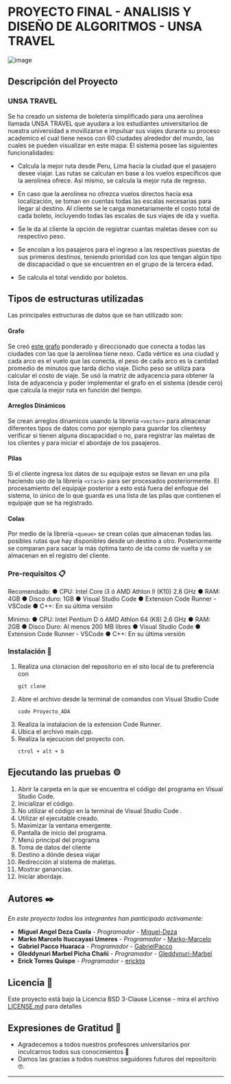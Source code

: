 # PROYECTO FINAL - ANALISIS Y DISEÑO DE ALGORITMOS - UNSA TRAVEL

![image](https://user-images.githubusercontent.com/78099176/182054996-f4ea91e8-59e3-4cd6-b154-839c4ac45ee5.png)


## Descripción del Proyecto

### UNSA TRAVEL

Se ha creado un sistema de boletería simplificado para una aerolínea llamada UNSA TRAVEL que ayudara a los estudiantes universitarios de nuestra universidad a movilizarse e impulsar sus viajes durante su proceso academico el cual tiene nexos con 60 ciudades alrededor del mundo, las cuales se pueden visualizar en este mapa: 
El sistema posee las siguientes funcionalidades:

- Calcula la mejor ruta desde Peru, Lima hacia la ciudad que el pasajero desee viajar. Las rutas se calculan en base a los vuelos específicos que la aerolinea ofrece. Así mismo, se calcula la mejor ruta de regreso.

- En caso que la aerolínea no ofrezca vuelos directos hacia esa localización, se toman en cuentas todas las escalas necesarias para llegar al destino. Al cliente se le carga monetariamente el costo total de cada boleto, incluyendo todas las escalas de sus viajes de ida y vuelta.

 - Se le da al cliente la opción de registrar cuantas maletas desee con su respectivo peso.
 
- Se encolan a los pasajeros para el ingreso a las respectivas puestas de sus primeros destinos, teniendo prioridad con los que tengan algún tipo de discapacidad o que se encuentren en el grupo de la tercera edad.

- Se calcula el total vendido por boletos.


## Tipos de estructuras utilizadas

Las principales estructuras de datos que se han utilizado son: 

#### Grafo

Se creó [este grafo](http://graphonline.ru/en/?graph=NPvTxAfWDBTwNwpb) ponderado y direccionado que conecta a todas las ciudades con las que la aerolínea tiene nexo. Cada vértice es una ciudad y cada arco es el vuelo que las conecta, el peso de cada arco es la cantidad promedio de minutos que tarda dicho viaje. Dicho peso se utiliza para calcular el costo de viaje. Se usó la matriz de adyacencia para obtener la lista de adyacencia y poder implementar el grafo en el sistema (desde cero) que calcula la mejor ruta en función del tiempo.

#### Arreglos Dinámicos

Se crean arreglos dinamicos usando la libreria `<vector>` para almacenar diferentes tipos de datos como por ejemplo para guardar los clientesy verificar si tienen alguna discapacidad o no, para registrar las maletas de los clientes y para iniciar el abordaje de los pasajeros. 

#### Pilas 

Si el cliente ingresa los datos de su equipaje estos se llevan en una pila haciendo uso de la librería `<stack>` para ser procesados posteriormente. El procesamiento del equipaje posterior a esto está fuera del enfoque del sistema, lo único de lo que guarda es una lista de las pilas que contienen el equipaje que se ha registrado.

#### Colas

Por medio de la librería `<queue>` se crean colas que almacenan todas las posibles rutas que hay disponibles desde un destino a otro. Posteriormente se comparan para sacar la más óptima tanto de ida como de vuelta y se almacenan en el registro del cliente.


### Pre-requisitos 📋

Recomendado:
● CPU: Intel Core i3 ó AMD Athlon II (K10) 2.8 GHz
● RAM: 4GB
● Disco duro: 1GB
● Visual Studio Code
● Extension Code Runner - VSCode
● C++: En su última versión

Mínimo:
● CPU: Intel Pentium D ó AMD Athlon 64 (K8) 2.6 GHz
● RAM: 2GB
● Disco Duro: Al menos 200 MB libres
● Visual Studio Code
● Extension Code Runner - VSCode
● C++: En su última versión

### Instalación 🔧

1. Realiza una clonacion del repositorio en el sito local de tu preferencia con
    ```
    git clone
    ```
2. Abre el archivo desde la terminal de comandos con Visual Studio Code
     ```
    code Proyecto_ADA
    ```
3. Realiza la instalacion de la extension Code Runner.
4. Ubica el archivo main.cpp.
5. Realiza la ejecucion del proyecto con.
    ```
    ctrol + alt + b
    ```

## Ejecutando las pruebas ⚙️

1. Abrir la carpeta en la que se encuentra el código del programa en Visual Studio Code.
2. Inicializar el código.
3. No utilizar el código en la terminal de Visual Studio Code .
4. Utilizar el ejecutable creado.
5. Maximizar la ventana emergente.
6. Pantalla de inicio del programa.
7. Menú principal del programa
8. Toma de datos del cliente
9. Destino a dónde desea viajar
10. Redirección al sistema de maletas.
11. Mostrar ganancias.
12. Iniciar abordaje.



## Autores ✒️

_En este proyecto todos los integrantes han panticipado activamente:_

* **Miguel Angel Deza Cuela** - *Programador* - [Miguel-Deza](https://github.com/Miguel-Deza)
* **Marko Marcelo Ituccayasi Umeres** - *Programador* - [Marko-Marcelo](https://github.com/MarkoMarcelo)
* **Gabriel Pacco Huaraca** - *Programador* - [GabrielPacco](https://github.com/GabrielPacco)
* **Gleddynuri Marbel Picha Chañi** - *Programador* - [Gleddynuri-Marbel](https://github.com/Gleddynuri-Marbel)
* **Erick Torres Quispe** - *Programador* - [ericktq](https://github.com/ericktq)


## Licencia 📄
Este proyecto está bajo la Licencia BSD 3-Clause License - mira el archivo [LICENSE.md](LICENSE.md) para detalles
## Expresiones de Gratitud 🎁

* Agradecemos a todos nuestros profesores universitarios por inculcarnos todos sus conocimientos 📢
* Damos las gracias a todos nuestros seguidores futuros del repositorio 🤓.




---
